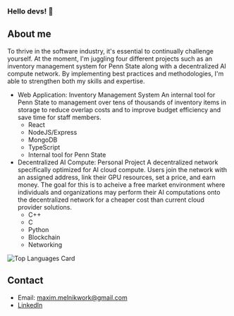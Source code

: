 ### Hello devs! 👋

## About me
To thrive in the software industry, it's essential to continually challenge yourself. At the moment, I'm juggling four different projects such as an inventory management system for Penn State along with a decentralized AI compute network. By implementing best practices and methodologies, I'm able to strengthen both my skills and expertise.

* Web Application: Inventory Management System
  An internal tool for Penn State to management over tens of thousands of inventory items in storage to reduce overlap costs and to improve budget efficiency and save time for staff members.
  * React
  * NodeJS/Express
  * MongoDB
  * TypeScript
  * Internal tool for Penn State
* Decentralized AI Compute: Personal Project
  A decentralized network specifically optimized for AI cloud compute. Users join the network with an assigned address, link their GPU resources, set a price, and earn money. The goal for this is to acheive a free market environment where individuals and organizations may perform their AI computations onto the decentralized network for a cheaper cost than current cloud provider solutions.
  * C++
  * C
  * Python
  * Blockchain
  * Networking

![Top Languages Card](https://github-readme-stats.vercel.app/api/top-langs/?username=Maxdev18&count_private=true)

## Contact
- Email: maxim.melnikwork@gmail.com
- [LinkedIn](https://www.linkedin.com/in/maxim-melnik-770a34219/)
